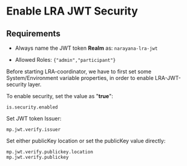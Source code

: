 Enable LRA JWT Security
=======================


Requirements
------------

* Always name the JWT token **Realm** as: `narayana-lra-jwt`

* Allowed Roles: `{"admin","participant"}`

Before starting LRA-coordinator, we have to first set some System/Environment variable properties, in order to enable LRA-JWT-security layer.


To enable security, set the value as "**true**":

	is.security.enabled
	
Set JWT token Issuer:

	mp.jwt.verify.issuer

Set either publicKey location or set the publicKey value directly:
    
	mp.jwt.verify.publickey.location
	mp.jwt.verify.publickey
	
